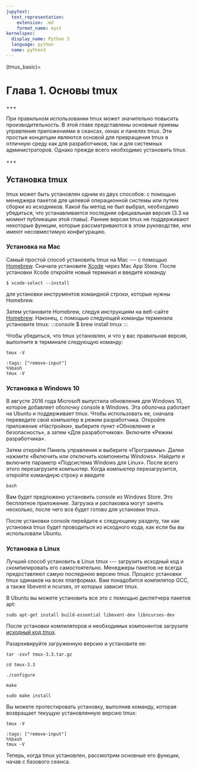 ```yaml
---
jupytext:
  text_representation:
    extension: .md
    format_name: myst
kernelspec:
  display_name: Python 3
  language: python
  name: python3
---
```


(tmux_basic)=

# Глава 1. Основы tmux

+++

При правильном использовании tmux может значительно повысить производительность.
В этой главе представлены основные приемы управления приложениями в сеансах, окнах и панелях tmux.
Эти простые концепции являются основой для превращения tmux в отличную среду как для разработчиков, так и для системных
администраторов.
Однако прежде всего необходимо установить tmux.

+++

## Установка tmux

tmux может быть установлен одним из двух способов: с помощью менеджера пакетов для целевой операционной системы или
путем сборки из исходников.
Какой бы метод не был выбрал, необходимо убедиться, что устанавливается последняя официальная версия (3.3 на момент
публикации этой главы).
Ранние версии tmux не поддерживают некоторые функции, которые рассматриваются в этом руководстве, или имеют
несовместимую конфигурацию.

### Установка на Mac

Самый простой способ установить tmux на Mac --- с помощью [Homebrew](http://brew.sh).
Сначала установите [Xcode](https://developer.apple.com/xcode/) через Mac App Store.
После установки Xcode откройте новый терминал и введите команду
```console
$ xcode-select --install
```
для установки инструментов командной строки, которые нужны Homebrew.

Затем установите Homebrew, следуя инструкциям на веб-сайте [Homebrew](http://brew.sh).
Наконец, с помощью следующей команды терминала установите tmux:
:::console
$ brew install tmux
:::

Чтобы убедиться, что tmux установлен, и что у вас правильная версия, выполните в терминале следующую команду:
```console
tmux -V
```
```{code-cell} ipython3
:tags: ["remove-input"]
%%bash
tmux -V
```

### Установка в Windows 10

В августе 2016 года Microsoft выпустила обновление для Windows 10, которое добавляет оболочку console в Windows.
Эта оболочка работает на Ubuntu и поддерживает tmux.
Чтобы использовать ее, сначала переведите свой компьютер в режим разработчика.
Откройте приложение «Настройки», выберите пункт «Обновление и безопасность», а затем «Для разработчиков».
Включите «Режим разработчика».

Затем откройте Панель управления и выберите «Программы».
Далее нажмите «Включить или отключить компоненты Windows».
Найдите и включите параметр «Подсистема Windows для Linux».
После всего этого перезагрузите компьютер.
Когда компьютер перезагрузится, откройте командную строку и введите
```shell
bash
```

Вам будет предложено установить console из Windows Store.
Это бесплатное приложение.
Загрузка и распаковка могут занять несколько, после чего все будет готово для установки tmux.

После установки console перейдите к следующему разделу, так как установка tmux будет проводиться из исходного кода, как
если бы вы использовали Ubuntu.

### Установка в Linux

Лучший способ установить в Linux tmux --- загрузить исходный код и скомпилировать его самостоятельно.
Менеджеры пакетов не всегда предоставляют самую последнюю версию tmux.
Процесс установки tmux одинаков на всех платформах.
Вам понадобится компилятор GCC, а также libevent и ncurses, от которых зависит tmux.

В Ubuntu вы можете установить все это с помощью диспетчера пакетов apt:
```console
sudo apt-get install build-essential libevent-dev libncurses-dev
```

После установки компиляторов и необходимых компонентов загрузите [исходный код tmux](https://github.com/tmux/tmux/wiki).

Разархивируйте загруженную версию и установите ее:

```console
tar -zxvf tmux-3.3.tar.gz
```

```console
cd tmux-3.3
```

```console
./configure
```

```console
make
```

```console
sudo make install
```

Вы можете протестировать установку, выполнив команду, которая возвращает текущую установленную версию tmux:

```console
tmux -V
```
```{code-cell} ipython3
:tags: ["remove-input"]
%%bash
tmux -V
```

Теперь, когда tmux установлен, рассмотрим основные его функции, начав с базового сеанса.
